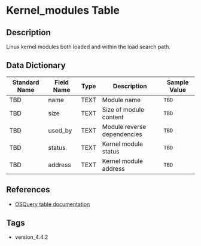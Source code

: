# Kernel_modules Table

## Description
Linux kernel modules both loaded and within the load search path.

## Data Dictionary
|Standard Name|Field Name|Type|Description|Sample Value|
|---|---|---|---|---|
|TBD|name|TEXT|Module name|`TBD`|
|TBD|size|TEXT|Size of module content|`TBD`|
|TBD|used_by|TEXT|Module reverse dependencies|`TBD`|
|TBD|status|TEXT|Kernel module status|`TBD`|
|TBD|address|TEXT|Kernel module address|`TBD`|

## References
* [OSQuery table documentation](https://osquery.io/schema/current#kernel_modules)

## Tags
* version_4.4.2